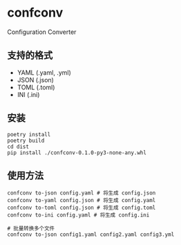 # confconv
Configuration Converter


## 支持的格式

- YAML (.yaml, .yml)
- JSON (.json)
- TOML (.toml)
- INI (.ini)

## 安装
```
poetry install
poetry build
cd dist
pip install ./confconv-0.1.0-py3-none-any.whl

```

## 使用方法

```
confconv to-json config.yaml # 将生成 config.json
confconv to-yaml config.json # 将生成 config.yaml
confconv to-toml config.json # 将生成 config.toml
confconv to-ini config.yaml # 将生成 config.ini

# 批量转换多个文件
confconv to-json config1.yaml config2.yaml config3.yml
```



